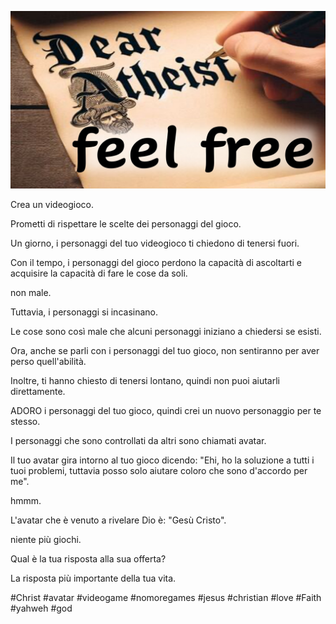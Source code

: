 ![Video cover image](../cover.jpg "cover photo")

Crea un videogioco.

Prometti di rispettare le scelte dei personaggi del gioco.

Un giorno, i personaggi del tuo videogioco ti chiedono di tenersi fuori.

Con il tempo, i personaggi del gioco perdono la capacità di ascoltarti e acquisire la capacità di fare le cose da soli.

non male.

Tuttavia, i personaggi si incasinano.

Le cose sono così male che alcuni personaggi iniziano a chiedersi se esisti.

Ora, anche se parli con i personaggi del tuo gioco, non sentiranno per aver perso quell'abilità.

Inoltre, ti hanno chiesto di tenersi lontano, quindi non puoi aiutarli direttamente.

ADORO i personaggi del tuo gioco, quindi crei un nuovo personaggio per te stesso.

I personaggi che sono controllati da altri sono chiamati avatar.

Il tuo avatar gira intorno al tuo gioco dicendo: "Ehi, ho la soluzione a tutti i tuoi problemi, tuttavia posso solo aiutare coloro che sono d'accordo per me".

hmmm.

L'avatar che è venuto a rivelare Dio è: "Gesù Cristo".

niente più giochi.

Qual è la tua risposta alla sua offerta?

La risposta più importante della tua vita.

#Christ #avatar #videogame #nomoregames #jesus #christian #love #Faith #yahweh #god